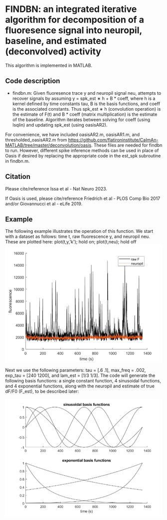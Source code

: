 # FINDBN: an integrated iterative algorithm for decomposition of a fluoresence signal into neuropil, baseline, and estimated (deconvolved) activity
This algorithm is implemented in MATLAB.

## Code description
* findbn.m: Given fluoresence trace y and neuropil signal neu, attempts to recover signals by assuming y = spk_est ∗ h + B * coeff, where h is a kernel defined by time constants tau, B is the basis functions, and coeff is the associated constants. Thus spk_est ∗ h (convolution operation) is the estimate of F(t) and B * coeff (matrix multiplication) is the estimate of the baseline. Algorithm iterates between solving for coeff (using lsqlin) and updating spk_est (using oasisAR2).

For convenience, we have included oasisAR2.m, oasisAR1.m, and thresholded_oasisAR2.m from https://github.com/flatironinstitute/CaImAn-MATLAB/tree/master/deconvolution/oasis. These files are needed for findbn to run. However, different spike inference methods can be used in place of Oasis if desired by replacing the appropriate code in the est_spk subroutine in findbn.m.

## Citation
Please cite/reference Issa et al - Nat Neuro 2023.

If Oasis is used, please cite/reference Friedrich et al - PLOS Comp Bio 2017 and/or Giovannucci et al - eLife 2019.

## Example
The following example illustrates the operation of this function. We start with a dataset as follows: time t, raw fluorescence y, and neuropil neu. These are plotted here: plot(t,y,'k'); hold on; plot(t,neu); hold off
![fig1](fig1.jpg)

Next we use the following parameters: tau = [.6 .1], max_freq = .002, exp_tau = [240 1200], and lam_est = [1/3 1/3]. The code will generate the following basis functions: a single constant function, 4 sinusoidal functions, and 4 exponential functions, along with the neuropil and estimate of true dF/F0 (F_est), to be described later:

![fig2](fig2.jpg)

